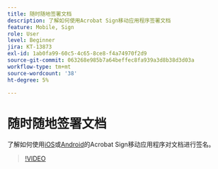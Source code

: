 ```yaml
---
title: 随时随地签署文档
description: 了解如何使用Acrobat Sign移动应用程序签署文档
feature: Mobile, Sign
role: User
level: Beginner
jira: KT-13873
exl-id: 1ab0fa99-60c5-4c65-8ce8-f4a74970f2d9
source-git-commit: 063268e985b7a64beffec8fa939a3d8b38d3d03a
workflow-type: tm+mt
source-wordcount: '38'
ht-degree: 5%

---
```


# 随时随地签署文档

了解如何使用[iOS](https://apps.apple.com/cn/app/adobe-sign/id481082197)或[Android](https://play.google.com/store/apps/details?id=com.adobe.echosign&amp;hl=en)的Acrobat Sign移动应用程序对文档进行签名。

>[!VIDEO](https://video.tv.adobe.com/v/3423957?quality=12&learn=on&hidetitle=true)

